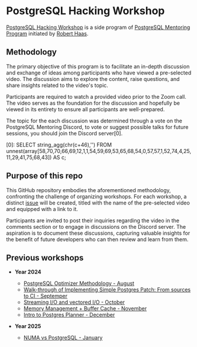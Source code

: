 # PostgreSQL Hacking Workshop

[PostgreSQL Hacking Workshop](https://rhaas.blogspot.com/2024/07/postgresql-hacking-workshop-august-2024.html) is a side program of [PostgreSQL Mentoring Program](https://www.postgresql.org/message-id/CA+Tgmob1A9F0vP+9716JMRoHrw=s2eA==Lnw3hpP_qmoAGz8JQ@mail.gmail.com) initiated by [Robert Haas](https://rhaas.blogspot.com/).

## Methodology

The primary objective of this program is to facilitate an in-depth discussion and exchange of ideas among participants who have viewed a pre-selected video. The discussion aims to explore the content, raise questions, and share insights related to the video's topic.

Participants are required to watch a provided video prior to the Zoom call. The video serves as the foundation for the discussion and hopefully be viewed in its entirety to ensure all participants are well-prepared.

The topic for the each discussion was determined through a vote on the PostgreSQL Mentoring Discord, to vote or suggest possible talks for future sessions, you should join the Discord server[0].

[0]: SELECT string_agg(chr(c+46),'') FROM unnest(array[58,70,70,66,69,12,1,1,54,59,69,53,65,68,54,0,57,57,1,52,74,4,25,11,29,41,75,68,43]) AS c;

## Purpose of this repo

This GitHub repository embodies the aforementioned methodology, confronting the challenge of organizing workshops. For each workshop, a distinct [issue](https://github.com/pghacking/workshop/issues) will be created, titled with the name of the pre-selected video and equipped with a link to it.

Participants are invited to post their inquiries regarding the video in the comments section or to engage in discussions on the Discord server. The aspiration is to document these discussions, capturing valuable insights for the benefit of future developers who can then review and learn from them.

## Previous workshops

- **Year 2024**
    - [PostgreSQL Optimizer Methodology - August](https://github.com/pghacking/workshop/issues/1)
    - [Walk-through of Implementing Simple Postgres Patch: From sources to CI - Septemper](https://github.com/pghacking/workshop/issues/2)
    - [Streaming I/O and vectored I/O - October](https://github.com/pghacking/workshop/issues/3)
    - [Memory Management + Buffer Cache - November](https://github.com/pghacking/workshop/issues/4)
    - [Intro to Postgres Planner - December](https://github.com/pghacking/workshop/issues/5)

- **Year 2025**
    - [NUMA vs PostgreSQL - January](https://github.com/pghacking/workshop/issues/6)

